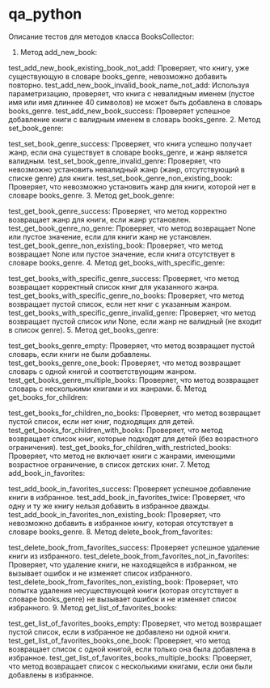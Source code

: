 # qa_python
Описание тестов для методов класса BooksCollector:
1. Метод add_new_book:

test_add_new_book_existing_book_not_add:
Проверяет, что книгу, уже существующую в словаре books_genre, невозможно добавить повторно.
test_add_new_book_invalid_book_name_not_add:
Используя параметризацию, проверяет, что книга с невалидным именем (пустое имя или имя длиннее 40 символов) не может быть добавлена в словарь books_genre.
test_add_new_book_success:
Проверяет успешное добавление книги с валидным именем в словарь books_genre.
2. Метод set_book_genre:

test_set_book_genre_success:
Проверяет, что книга успешно получает жанр, если она существует в словаре books_genre, и жанр является валидным.
test_set_book_genre_invalid_genre:
Проверяет, что невозможно установить невалидный жанр (жанр, отсутствующий в списке genre) для книги.
test_set_book_genre_non_existing_book:
Проверяет, что невозможно установить жанр для книги, которой нет в словаре books_genre.
3. Метод get_book_genre:

test_get_book_genre_success:
Проверяет, что метод корректно возвращает жанр для книги, если жанр установлен.
test_get_book_genre_no_genre:
Проверяет, что метод возвращает None или пустое значение, если для книги жанр не установлен.
test_get_book_genre_non_existing_book:
Проверяет, что метод возвращает None или пустое значение, если книга отсутствует в словаре books_genre.
4. Метод get_books_with_specific_genre:

test_get_books_with_specific_genre_success:
Проверяет, что метод возвращает корректный список книг для указанного жанра.
test_get_books_with_specific_genre_no_books:
Проверяет, что метод возвращает пустой список, если нет книг с указанным жанром.
test_get_books_with_specific_genre_invalid_genre:
Проверяет, что метод возвращает пустой список или None, если жанр не валидный (не входит в список genre).
5. Метод get_books_genre:

test_get_books_genre_empty:
Проверяет, что метод возвращает пустой словарь, если книги не были добавлены.
test_get_books_genre_one_book:
Проверяет, что метод возвращает словарь с одной книгой и соответствующим жанром.
test_get_books_genre_multiple_books:
Проверяет, что метод возвращает словарь с несколькими книгами и их жанрами.
6. Метод get_books_for_children:

test_get_books_for_children_no_books:
Проверяет, что метод возвращает пустой список, если нет книг, подходящих для детей.
test_get_books_for_children_with_books:
Проверяет, что метод возвращает список книг, которые подходят для детей (без возрастного ограничения).
test_get_books_for_children_with_restricted_books:
Проверяет, что метод не включает книги с жанрами, имеющими возрастное ограничение, в список детских книг.
7. Метод add_book_in_favorites:

test_add_book_in_favorites_success:
Проверяет успешное добавление книги в избранное.
test_add_book_in_favorites_twice:
Проверяет, что одну и ту же книгу нельзя добавить в избранное дважды.
test_add_book_in_favorites_non_existing_book:
Проверяет, что невозможно добавить в избранное книгу, которая отсутствует в словаре books_genre.
8. Метод delete_book_from_favorites:

test_delete_book_from_favorites_success:
Проверяет успешное удаление книги из избранного.
test_delete_book_from_favorites_not_in_favorites:
Проверяет, что удаление книги, не находящейся в избранном, не вызывает ошибок и не изменяет список избранного.
test_delete_book_from_favorites_non_existing_book:
Проверяет, что попытка удаления несуществующей книги (которая отсутствует в словаре books_genre) не вызывает ошибок и не изменяет список избранного.
9. Метод get_list_of_favorites_books:

test_get_list_of_favorites_books_empty:
Проверяет, что метод возвращает пустой список, если в избранное не добавлено ни одной книги.
test_get_list_of_favorites_books_one_book:
Проверяет, что метод возвращает список с одной книгой, если только она была добавлена в избранное.
test_get_list_of_favorites_books_multiple_books:
Проверяет, что метод возвращает список с несколькими книгами, если они были добавлены в избранное.
